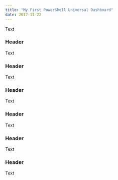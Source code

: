 ```yaml
---
title: "My First PowerShell Universal Dashboard"
date: 2017-11-22
---
```


Text

### Header

Text

### Header

Text

### Header

Text

### Header

Text

### Header

Text

### Header

Text

